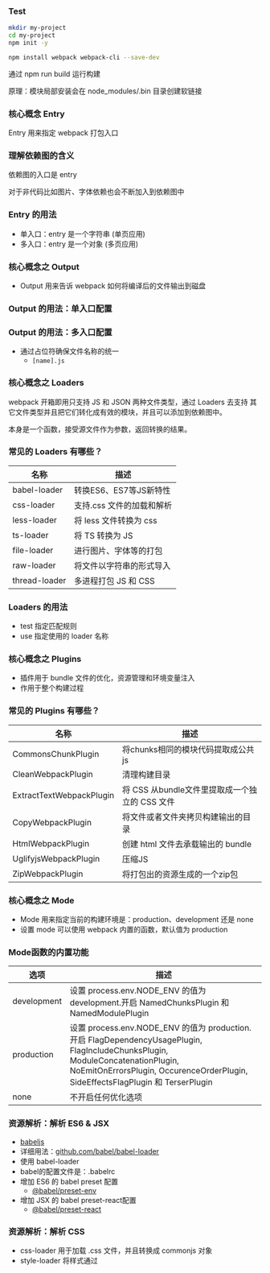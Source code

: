 ### Test

```sh
mkdir my-project
cd my-project
npm init -y

npm install webpack webpack-cli --save-dev
```

通过 npm run build 运行构建

原理：模块局部安装会在 node_modules/.bin 目录创建软链接 

### 核心概念 Entry

Entry 用来指定 webpack 打包入口

### 理解依赖图的含义

依赖图的入口是 entry

对于非代码比如图片、字体依赖也会不断加入到依赖图中

### Entry 的用法
* 单入口：entry 是一个字符串 (单页应用)
* 多入口：entry 是一个对象 (多页应用)

### 核心概念之 Output
* Output 用来告诉 webpack 如何将编译后的文件输出到磁盘

### Output 的用法：单入口配置

### Output 的用法：多入口配置
* 通过占位符确保文件名称的统一
  * `[name].js`

### 核心概念之 Loaders
webpack 开箱即用只支持 JS 和 JSON 两种文件类型，通过 Loaders 去支持
其它文件类型并且把它们转化成有效的模块，并且可以添加到依赖图中。

本身是一个函数，接受源文件作为参数，返回转换的结果。

### 常见的 Loaders 有哪些？
|名称|描述|
|---|----|
|babel-loader|转换ES6、ES7等JS新特性|
|css-loader|支持.css 文件的加载和解析|
|less-loader|将 less 文件转换为 css|
|ts-loader|将 TS 转换为 JS|
|file-loader|进行图片、字体等的打包|
|raw-loader|将文件以字符串的形式导入|
|thread-loader|多进程打包 JS 和 CSS|

### Loaders 的用法
* test 指定匹配规则
* use 指定使用的 loader 名称

### 核心概念之 Plugins
* 插件用于 bundle 文件的优化，资源管理和环境变量注入
* 作用于整个构建过程

### 常见的 Plugins 有哪些？
|名称|描述|
|---|----|
|CommonsChunkPlugin|将chunks相同的模块代码提取成公共js|
|CleanWebpackPlugin|清理构建目录|
|ExtractTextWebpackPlugin|将 CSS 从bundle文件里提取成一个独立的 CSS 文件|
|CopyWebpackPlugin|将文件或者文件夹拷贝构建输出的目录|
|HtmlWebpackPlugin|创建 html 文件去承载输出的 bundle|
|UglifyjsWebpackPlugin|压缩JS|
|ZipWebpackPlugin|将打包出的资源生成的一个zip包|

### 核心概念之 Mode
* Mode 用来指定当前的构建环境是：production、development 还是 none
* 设置 mode 可以使用 webpack 内置的函数，默认值为 production

### Mode函数的内置功能
|选项|描述|
|---|----|
|development|设置 process.env.NODE_ENV 的值为 development.开启 NamedChunksPlugin 和 NamedModulePlugin|
|production|设置 process.env.NODE_ENV 的值为 production.开启 FlagDependencyUsagePlugin, FlagIncludeChunksPlugin, ModuleConcatenationPlugin, NoEmitOnErrorsPlugin, OccurenceOrderPlugin, SideEffectsFlagPlugin 和 TerserPlugin|
|none|不开启任何优化选项|

### 资源解析：解析 ES6 & JSX
* [babeljs](https://babeljs.io/docs/en/)
* 详细用法：[github.com/babel/babel-loader](https://github.com/babel/babel-loader)
* 使用 babel-loader
* babel的配置文件是：.babelrc
* 增加 ES6 的 babel preset 配置
  * [@babel/preset-env](https://babeljs.io/docs/en/babel-preset-env)
* 增加 JSX 的 babel preset-react配置
  * [@babel/preset-react](https://babeljs.io/docs/en/babel-preset-react)

### 资源解析：解析 CSS
* css-loader 用于加载 .css 文件，并且转换成 commonjs 对象
* style-loader 将样式通过 <style> 标签插入到 head 中
* [style-loader](https://github.com/webpack-contrib/style-loader)
* [css-loader](https://github.com/webpack-contrib/css-loader)

### 资源解析：解析 Less 和 Sass
* [less-loader](https://github.com/webpack-contrib/less-loader)
  * The less-loader requires less as peerDependency.
* [sass-loader](https://github.com/webpack-contrib/sass-loader)
  * The sass-loader requires you to install either Node Sass or Dart Sass on your own (more documentation you can find below). 

### 资源解析：解析图片
* [file-loader](https://github.com/webpack-contrib/file-loader)
* 用于处理文件

### 资源解析：解析字体
* file-loader 也可以解析字体

### 资源解析：使用 url-loader
* url-loader 也可以处理图片和字体
* 可以设置较小资源自动 base64
* [url-loader](https://github.com/webpack-contrib/url-loader)

### Webpack 中的文件监听
* 文件监听是在发现源码变化时，自动重新构建出新的输出文件
* webpack 开启监听模式，有两种方式
  * 启动 webpack 命令时，带上 --watch 参数
  * 在配置 webpack.config.js 中设置 watch:true
  * 唯一缺陷：每次需要手动刷新浏览器

### 文件监听的原理分析
* 轮询判断文件的最后编辑时间
* 某个文件发生了变化，并不会立刻告诉监听者，而是先缓存起来，等 aggregateTimeout
```js
module.export = {
  // 默认为 false, 也就是不监听
  watch: true
  // 只有开启监听模式，watchOptions 才有意义
  watchOptions: {
    //默认为空，不监听的文件或文件夹，支持正则匹配
    ignored: /node_modules/,
    //监听到变化后会等 300ms 再去执行，默认 300ms 
    aggregateTimeout: 300,
    // 判断文件是否发生变化是通过不停询问系统指定文件有没有变化实现的，默认每秒问 1000 次
    poll: 1000
  }
}
```

### 热更新: webpack-dev-server
* WDS 不刷新浏览器
* WDS 不输出文件，而是放在内存中
* 使用 HotModuleReplacementPlugin 插件
* [hot-module-replacement](https://webpack.js.org/guides/hot-module-replacement/)

### 热更新: 使用 webpack-dev-middleware
* WDM 将 webpack 输出的文件传输给服务器
* 适用于灵活的定制场景

### 热更新的原理分析
* Webpack Compile: 将 JS 编译成 Bundle
* HMR Server: 将热更新的文件输出给 HMR Runtime
* Bundle Server: 提供文件在浏览器中的访问
* HMR Runtime: 会被注入到浏览器，更新文件变化
* bundle.js: 构建输出的文件

### 什么是文件指纹
* 打包后输出的文件名的后缀
* 版本管理
* 对于没有修改的文件，也可以继续使用

### 文件指纹如何生成
* Hash: 和整个项目的构建相关，只要项目文件有修改，整个项目构建的 hash 值就会更改
* Chunkhash：和 webpack 打包的 chunk 有关，不同的 entry 会有不同的 chunkhash 值
* Contenthash: 根据文件内容来定义 hash，文件内容不变，则 contenthash 不变 

### JS 的文件指纹设置
* 设置 output 的 filename, 使用 [chunkhash]

### CSS 的文件指纹设置
* 设置 MiniCssExtractPlugin 的 filename, 使用 [contenthash]
* [mini-css-extract-plugin](https://github.com/webpack-contrib/mini-css-extract-plugin)

### 图片的文件指纹设置
* 设置 file-loader 的name，使用 [hash]

|占位符名称|含义|
|---|----|
|[ext]|资源后缀名|
|[name]|文件名称|
|[path]|文件的相对路径|
|[folder]|文件所在的文件夹|
|[name]|文件名称|
|[contenthash]|文件的内容hash, 默认是 md5 生成|
|[hash]|文件的内容hash, 默认是 md5 生成|
|[emoji]|一个随机的指代文件内容的 emoj|


### 代码压缩
* HTML 压缩
* CSS 压缩
* JS 压缩

### JS 文件的压缩
* 内置了 uglifyjs-webpack-plugin

### CSS 文件的压缩
* 使用 optimize-css-assets-webpack-plugin
  * [optimize-css-assets-webpack-plugin](https://github.com/NMFR/optimize-css-assets-webpack-plugin)
* 同时使用 cssnano

### html 文件的压缩
* 修改 html-webpack-plugin，设置压缩参数
  * [html-webpack-plugin](https://github.com/jantimon/html-webpack-plugin)

### 自动清理构建目录
* 避免构建前每次都需要手动删除 dist
* 使用 [clean-webpack-plugin](https://github.com/johnagan/clean-webpack-plugin)
  * 默认删除 output 指定的目录

### CSS3 的属性为什么需要前缀？
* Trident(-ms)
* Geko(-moz)
* Webkit(-webkit)
* Presto(-o)

### PostCSS 插件 autoprefixer 自动补齐 CSS3 前缀
* [https://github.com/postcss/postcss](https://github.com/postcss/postcss)
* [https://postcss.org](https://postcss.org)
* 使用 autoprefixer
* 根据 Can I Use 规则[Can I Use](https://caniuse.com)

### rem 是什么？
* W3C 对 rem 的定义：font-size of the root element
* rem 和 px 的对比
  * rem 是相对单位
  * px 是绝对单位

### 移动端 CSS px 自动转换成 rem
* 使用 [px2rem-loader](https://github.com/Jinjiang/px2rem-loader)
* 页面渲染时计算根元素的 font-size 值
  * 可以使用手淘的 [lib-flexible](https://github.com/amfe/lib-flexible) 库

### 资源内联的意义
* 代码层面
  * 页面框架的初始化版本
  * 上报相关打点
  * css 内联避免页面闪动
* 请求层面：减少 HTTP 网络请求
  * 小图片或者字体内联(url-loader)

### HTML 和 JS 的内联
* raw-loader(0.5.1) 内联 html
  * ${ require('raw-loader!./meta.html') }
* raw-loader 内联 js
  * <script>${ require('raw-loader!../../node_modules/lib-flexible/flexible.js') }</script>

### CSS 内联
* 方案一：借助 style-loader
* 方案二：html-inline-css-webpack-plugin

### 多页面应用(MPA)概念
* 每一次页面跳转的时候，后台服务器都会返回一个新的 html 文档，这种类型的网站也就是多页网站，也叫做多页应用。

### 多页面打包思路
* 每个页面对应一个 entry，一个 html-webpack-plugin
* 缺点：每次新增或删除页面需要改 webpack 配置

### 多页面打包通用方案
* 动态获取 entry 和设置 html-webpack-plugin 数量
* 利用 glob.sync 
  * [Glob](https://github.com/isaacs/node-glob)
  * entry: glob.sync(path.join(__dirname, './src/*/index.js')),

### 使用 sourcemap
* 作用：通过 source map 定位到源码
  * source map科普文：[JavaScript Source Map 详解](http://www.ruanyifeng.com/blog/2013/01/javascript_source_map.html)

* 开发环境开启，线上环境关闭
 * 线上排查问题的时候可以将 sourcemap 上传到错误监控系统里面去

### Source map 关键字
* eval: 使用 eval 包裹模块代码
* source map: 产生 .map 文件
* cheap: 不包含列信息
* inline: 将 .map 作为 DataURL 嵌入，不单独生成 .map 文件
* module: 包含 loader 和 sourcemap

### Source Map 类型
[devtool](https://webpack.js.org/configuration/devtool/#devtool)

### 基础库的分离
* 思路：将 react、react-dom 基础包通过 cdn 引入，不打入 bundle 中
* 方法：使用 [html-webpack-externals-plugin](https://github.com/mmiller42/html-webpack-externals-plugin)

### 利用 SplitChunksPlugin 进行公共脚本分离
* Webpack4 内置，替代 CommonsChunkPlugin 插件
* chunks 参数说明
  * async 异步引入的库进行分离（默认）
  * initial 同步引入的库进行分离
  * all 所有引入的库进行分离（推荐）
* [SplitChunksPlugin](https://webpack.js.org/plugins/split-chunks-plugin/)
  * test: 匹配出需要分离的包
  * minChunks: 设置最小引用次数为 2 次
  * minSize：分离的包的体积大小（至少）

### tree shaking(摇树优化)
* 概念：1 个模块可能有多个方法，只要其中的某个方法使用到了
* 则整个文件都会被打到 bundle 里面去，tree shaking 就是
* 只把用到的方法打入 bundle，没用到的方法会 uglify 阶段被擦除掉

* 使用：webpack 默认支持，在 .babelrc 里设置 modules：false 即可
  * production mode 的情况下默认开启

* 要求：必须是 ES6 的语法，CJS 的方式不支持

### DCE(Elimination)
* 代码不会被执行，不可到达
* 代码执行结果不会被用到
* 代码只会影响死变量（只写不读）

### Tree-shaking 原理
* 利用 ES6 模块的特点
  * 只能作为模块顶层的语句出现
  * import 的模块名只能是字符串常量
  * import binding 是 immutable 的
代码擦除：uglify 阶段删除无用代码

### 现象：构建后的代码存在大量闭包代码
* 会导致什么问题
  * 大量函数闭包包裹代码，导致代码体积增大（模块越多越明显）
  * 运行代码时创建的函数作用域越多，内存开销大

### 模块转换分析
* 结论
  * 被 webpack 转换后的模块会带上一层包裹
  * import 会被转换成 __webpack_require

### 进一步分析 webpack 的模块机制
* 打包出来的是一个 IIFE（匿名闭包）
* modules 是一个数组，每一项是一个模块初始化函数
* __webpack_require 用来加载模块，返回 module.exports
* 通过 WEBPACK_REQUIER_METHOD(0) 启动程序

### Scope Hoisting 原理
* 原理：将所有模块的代码按照引用顺序放在一个函数作用域里，然后适当的重命名一些变量以防止变量名的冲突
* 对比：通过 scope hoisting 可以减少函数声明代码和内存开销

### Scope Hoisting 使用
* webpack mode 为 production 默认开启
* 必须是 ES6 语法，CJS 不支持
* new webpack.optimize.ModuleConcatenationPlugin()--> webpack 4 production mode 默认开启

### 代码分割的意义
* 对于大型的 Web 应用来讲，将所有的代码都放在一个文件中显然是不够有效的，特别是当你的某些代码块是在某些特殊的时候才会被使用到。webpack 有个功能是将你的代码分割成 chunks (语块)，当代码运行到需要它们的时候再进行加载。
* 适用场景
  * 抽离相同代码到一个共享块
  * 脚本懒加载，使得初始下载的代码更小

### 懒加载 JS 脚本的方式
* CommonJS: require.entrue
* ES6：动态 import (目前还没有原生支持，需要 babel 转换)

### 如何使用动态 import?
* 安装 babel 插件
* [@babel/plugin-syntax-dynamic-import](https://babeljs.io/docs/en/babel-plugin-syntax-dynamic-import)

### ESLint 如何执行落地？
* 和 CI/CD 系统集成
* 和 webpack 集成

### 本地开发阶段增加 precommit 钩子
* 安装 husky
* 增加 npm script, 通过 lint-staged 增量检查修改的文件

### Webpack 与 ESLint 集成
* 一开始就用了 ESLint
* 使用 eslint-loader, 构建时检查 JS 规范
* [eslint-config-airbnb](https://www.npmjs.com/package/eslint-config-airbnb)
* [eslint-loader](https://github.com/webpack-contrib/eslint-loader)



